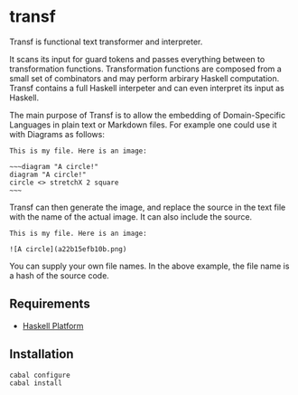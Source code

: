 
# transf

Transf is functional text transformer and interpreter. 

It scans its input for guard tokens and passes everything between to transformation functions. Transformation functions are composed from a small set of combinators and may perform arbirary Haskell computation. Transf contains a full Haskell interpeter and can even interpret its input as Haskell. 

The main purpose of Transf is to allow the embedding of Domain-Specific Languages in plain text or Markdown files. For example one could use it with Diagrams as follows:

    This is my file. Here is an image:
    
    ~~~diagram "A circle!"
    diagram "A circle!"
    circle <> stretchX 2 square
    ~~~

Transf can then generate the image, and replace the source in the text file with the name of the actual image. It can also include the source.

    This is my file. Here is an image:
    
    ![A circle](a22b15efb10b.png)

You can supply your own file names. In the above example, the file name is a hash of the source code.

## Requirements

* [Haskell Platform](http://www.haskell.org/platform)

## Installation

    cabal configure
    cabal install
